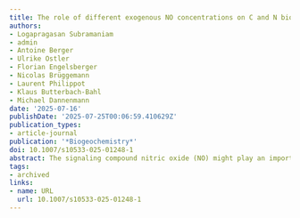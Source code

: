 ```yaml
---
title: The role of different exogenous NO concentrations on C and N biogeochemistry of an agricultural soil
authors:
- Logapragasan Subramaniam
- admin
- Antoine Berger
- Ulrike Ostler
- Florian Engelsberger
- Nicolas Brüggemann
- Laurent Philippot
- Klaus Butterbach‑Bahl
- Michael Dannenmann
date: '2025-07-16'
publishDate: '2025-07-25T00:06:59.410629Z'
publication_types:
- article-journal
publication: '*Biogeochemistry*'
doi: 10.1007/s10533-025-01248-1
abstract: The signaling compound nitric oxide (NO) might play an important, yet unquantified role in mediating soil biogeochemical Carbon and Nitrogen cycles. This study quantified the effects of different soil-typical exogenous NO concentrations on the microbial community, on fertilizer N turnover, and on C and N trace gas fluxes of agricultural soil. For this, we repeatedly established soil NO concentrations of either 0, 200, 400, and ppbv˗NO in soil mesocosms for in total of 12 days, followed by high-resolution automated measurements of CO2, NO, CH4, and N2O fluxes, molecular analysis of microbial community composition and 15N-isotope-tracing based assessment of fertilizer N turnover. We found no effects of different NO levels on microbial communities and CO2, CH4, and NO fluxes. However, at 200 ppbv concentration, exogenous NO promoted microbial assimilation of fertilizer N. In contrast, at 400 ppbv˗NO concentration, microbial biomass N was reduced, and microbial uptake of fertilizer N was inhibited, accompanied by a 33\% reduction of N2O emissions. This suggested a promoting effect of 200 ppbv˗NO on the physiology of cells involved in heterotrophic microbial N turnover, probably reinforcing the role of cell-endogenous NO. In contrast, the higher exogenous NO concentrations of 400 ppbv seemed to inhibit heterotrophic microbial inorganic N assimilation, with however no increase in N2O emissions due to detoxification mechanisms. In conclusion, our pioneering study provides first insights into impacts of exogenous NO on soil C and N biogeochemistry in natural soil systems and reveals a NO concentration-dependent regulation of microbial N retention.
tags:
- archived
links:
- name: URL
  url: 10.1007/s10533-025-01248-1
---
```

